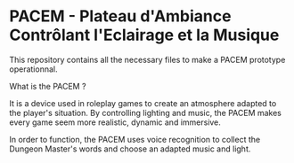# PACEM - Plateau d'Ambiance Contrôlant l'Eclairage et la Musique

This repository contains all the necessary files to make a PACEM prototype operationnal.

What is the PACEM ?

It is a device used in roleplay games to create an atmosphere adapted to the player's situation.
By controlling lighting and music, the PACEM makes every game seem more realistic, dynamic and immersive.

In order to function, the PACEM uses voice recognition to collect the Dungeon Master's words and choose an adapted music and light.
